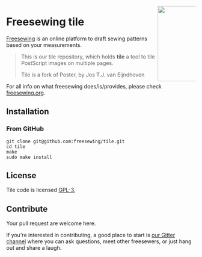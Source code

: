 <a href="https://freesewing.org/"><img src="https://freesewing.org/img/logo/logo-black.svg" align="right" width=200 style="max-width: 20%;" /></a>

# Freesewing tile
[Freesewing](https://freesewing.org/) is an online platform to draft sewing patterns based on your measurements.

> This is our tile repository, which holds __tile__ a tool to tile PostScript images on multiple pages.
> 
> Tile is a fork of Poster, by Jos T.J. van Eijndhoven

For all info on what freesewing does/is/provides, please check [freesewing.org](https://freesewing.org).

## Installation

### From GitHub
```
git clone git@github.com:freesewing/tile.git 
cd tile
make
sudo make install
```


## License
Tile code is licensed [GPL-3](https://www.gnu.org/licenses/gpl-3.0.en.html), 

## Contribute

Your pull request are welcome here. 

If you're interested in contributing, a good place to start is 
[our Gitter channel](https://gitter.im/freesewing/freesewing) 
where you can ask questions, meet other freesewers, 
or just hang out and share a laugh.
